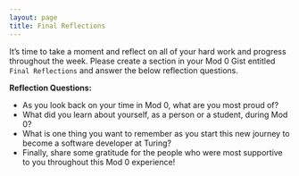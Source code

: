 ```yaml
---
layout: page
title: Final Reflections
---
```


It’s time to take a moment and reflect on all of your hard work and progress throughout the week. Please create a section in your Mod 0 Gist entitled `Final Reflections` and answer the below reflection questions.

**Reflection Questions:**
- As you look back on your time in Mod 0, what are you most proud of?
- What did you learn about yourself, as a person or a student, during Mod 0?
- What is one thing you want to remember as you start this new journey to become a software developer at Turing?
- Finally, share some gratitude for the people who were most supportive to you throughout this Mod 0 experience!


<br>
<br>
<br>